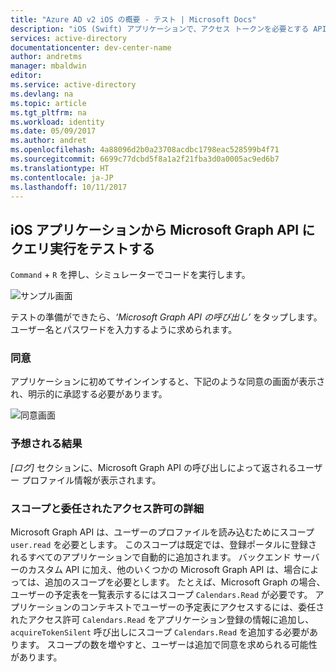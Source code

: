 ```yaml
---
title: "Azure AD v2 iOS の概要 - テスト | Microsoft Docs"
description: "iOS (Swift) アプリケーションで、アクセス トークンを必要とする API を Azure Active Directory v2 エンドポイントから呼び出す方法"
services: active-directory
documentationcenter: dev-center-name
author: andretms
manager: mbaldwin
editor: 
ms.service: active-directory
ms.devlang: na
ms.topic: article
ms.tgt_pltfrm: na
ms.workload: identity
ms.date: 05/09/2017
ms.author: andret
ms.openlocfilehash: 4a88096d2b0a23708acdbc1798eac528599b4f71
ms.sourcegitcommit: 6699c77dcbd5f8a1a2f21fba3d0a0005ac9ed6b7
ms.translationtype: HT
ms.contentlocale: ja-JP
ms.lasthandoff: 10/11/2017
---
```

## <a name="test-querying-the-microsoft-graph-api-from-your-ios-application"></a>iOS アプリケーションから Microsoft Graph API にクエリ実行をテストする

`Command` + `R` を押し、シミュレーターでコードを実行します。

![サンプル画面](media/active-directory-mobileanddesktopapp-ios-test/iostestscreenshot.png)

テストの準備ができたら、*‘Microsoft Graph API の呼び出し’* をタップします。ユーザー名とパスワードを入力するように求められます。

### <a name="consent"></a>同意
アプリケーションに初めてサインインすると、下記のような同意の画面が表示され、明示的に承認する必要があります。

![同意画面](media/active-directory-mobileanddesktopapp-ios-test/iosconsentscreen.png)

### <a name="expected-results"></a>予想される結果
*[ログ]* セクションに、Microsoft Graph API の呼び出しによって返されるユーザー プロファイル情報が表示されます。

<!--start-collapse-->
### <a name="more-information-about-scopes-and-delegated-permissions"></a>スコープと委任されたアクセス許可の詳細

Microsoft Graph API は、ユーザーのプロファイルを読み込むためにスコープ `user.read` を必要とします。 このスコープは既定では、登録ポータルに登録されるすべてのアプリケーションで自動的に追加されます。 バックエンド サーバーのカスタム API に加え、他のいくつかの Microsoft Graph API は、場合によっては、追加のスコープを必要とします。 たとえば、Microsoft Graph の場合、ユーザーの予定表を一覧表示するにはスコープ `Calendars.Read` が必要です。 アプリケーションのコンテキストでユーザーの予定表にアクセスするには、委任されたアクセス許可 `Calendars.Read` をアプリケーション登録の情報に追加し、`acquireTokenSilent` 呼び出しにスコープ `Calendars.Read` を追加する必要があります。 スコープの数を増やすと、ユーザーは追加で同意を求められる可能性があります。

<!--end-collapse-->



